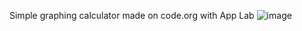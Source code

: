 Simple graphing calculator made on code.org with App Lab
![image](https://github.com/Azuirith/App-Lab-Graphing-Calculator/assets/91701046/a50f9aab-a122-40e4-9165-aacc89fdf259)
